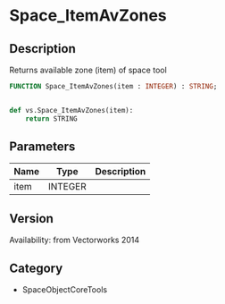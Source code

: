 # Space_ItemAvZones

## Description
Returns available zone (item) of space tool

```pascal
FUNCTION Space_ItemAvZones(item : INTEGER) : STRING;
```

```python

def vs.Space_ItemAvZones(item):
    return STRING
```

## Parameters
|Name|Type|Description|
|---|---|---|
|item|INTEGER||

## Version
Availability: from Vectorworks 2014
## Category
* SpaceObjectCoreTools

